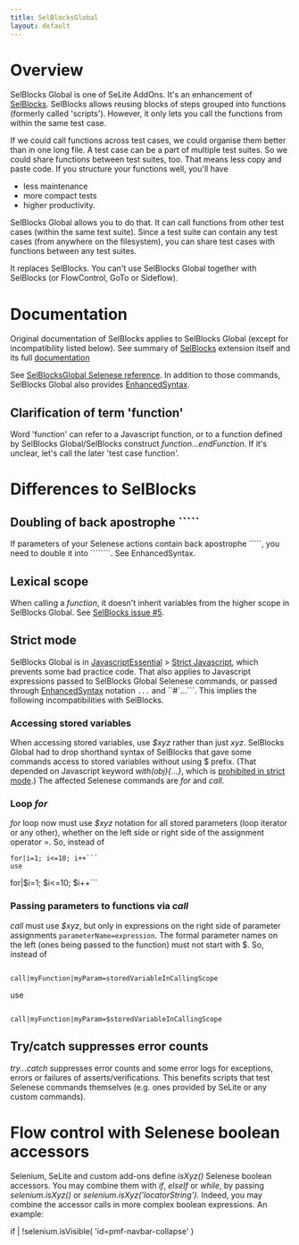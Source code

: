 ```yaml
---
title: SelBlocksGlobal
layout: default
---
```


# Overview #
SelBlocks Global is one of SeLite AddOns. It's an enhancement of
[SelBlocks](https://addons.mozilla.org/en-US/firefox/addon/selenium-ide-sel-blocks/versions/). SelBlocks allows reusing blocks of steps grouped into functions (formerly called 'scripts'). However, it only lets you call the functions from within the same test case.

If we could call functions across test cases, we could organise them better than in one long file. A test case can be a part of multiple test suites. So we could share functions between test suites, too. That means less copy and paste code. If you structure your functions well, you'll have
  * less maintenance
  * more compact tests
  * higher productivity.

SelBlocks Global allows you to do that. It can call functions from other test cases (within the same test suite). Since a test suite can contain any test cases (from anywhere on the filesystem), you can share test cases with functions between any test suites.

It replaces SelBlocks. You can't use SelBlocks Global together with SelBlocks (or FlowControl, GoTo or Sideflow).

# Documentation #
Original documentation of SelBlocks applies to SelBlocks Global (except for incompatibility listed below). See summary of <a href='https://addons.mozilla.org/en-US/firefox/addon/selenium-ide-sel-blocks/'>SelBlocks</a> extension itself and its full <a href='http://refactoror.wikia.com/wiki/Selblocks_Reference'>documentation</a>

See [SelBlocksGlobal Selenese reference](http://sel-blocks-global.selite.googlecode.com/git/src/chrome/content/reference.xml). In addition to those commands, SelBlocks Global also provides [EnhancedSyntax](EnhancedSyntax).

## Clarification of term 'function' ##
Word 'function' can refer to a Javascript function, or to a function defined by SelBlocks Global/SelBlocks construct _function...endFunction_. If it's unclear, let's call the later 'test case function'.

# Differences to SelBlocks #

## Doubling of back apostrophe ````` ##
If parameters of your Selenese actions contain back apostrophe `````, you need to double it into ````````. See EnhancedSyntax.

## Lexical scope ##
When calling a _function_, it doesn't inherit variables from the higher scope in SelBlocks Global. See [SelBlocks issue #5](https://github.com/refactoror/SelBlocks/issues/5).

## Strict mode ##
SelBlocks Global is in [JavascriptEssential](JavascriptEssential) > [Strict Javascript](JavascriptEssential#strict-javascript), which prevents some bad practice code. That also applies to Javascript expressions passed to SelBlocks Global Selenese commands, or passed through [EnhancedSyntax](EnhancedSyntax) notation ```...``` and ``#`...```. This implies the following incompatibilities with SelBlocks.

### Accessing stored variables ###
When accessing stored variables, use _$xyz_ rather than just _xyz_. SelBlocks Global had to drop shorthand syntax of SelBlocks that gave some commands access to stored variables without using $ prefix. (That depended on Javascript keyword _with(obj){...}_, which is [prohibited in strict mode](https://developer.mozilla.org/en-US/docs/Web/JavaScript/Reference/Functions_and_function_scope/Strict_mode#Simplifying_variable_uses).) The affected Selenese commands are _for_ and _call_.

### Loop _for_ ###
_for_ loop now must use _$xyz_ notation for all stored parameters (loop iterator or any other), whether on the left side or right side of the assignment operator =. So, instead of
```
for|i=1; i<=10; i++```
use
```
for|$i=1; $i<=10; $i++```

### Passing parameters to functions via _call_ ###
_call_ must use _$xyz_, but only in expressions on the right side of parameter assignments `parameterName=expression`. The formal parameter names on the left (ones being passed to the function) must not start with $. So, instead of
```

call|myFunction|myParam=storedVariableInCallingScope
```
use
```

call|myFunction|myParam=$storedVariableInCallingScope
```

## Try/catch suppresses error counts ##
_try...catch_ suppresses error counts and some error logs for exceptions, errors or failures of asserts/verifications. This benefits scripts that test Selenese commands themselves (e.g. ones provided by SeLite or any custom commands).

# Flow control with Selenese boolean accessors
Selenium, SeLite and custom add-ons define _isXyz()_ Selenese boolean accessors. You may combine them with _if_, _elseIf_ or _while_, by passing _selenium.isXyz()_ or _selenium.isXyz('locatorString')_. Indeed, you may combine the accessor calls in more complex boolean expressions. An example:

if \| !selenium.isVisible( 'id=pmf-navbar-collapse' )